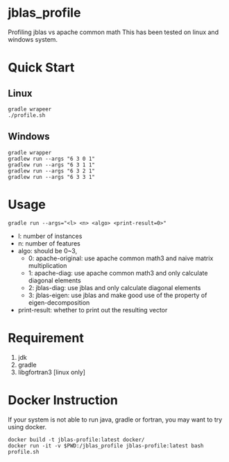 # jblas_profile

Profiling jblas vs apache common math
This has been tested on linux and windows system.

# Quick Start

## Linux

```
gradle wrapeer
./profile.sh
```

## Windows

```
gradle wrapper
gradlew run --args "6 3 0 1"
gradlew run --args "6 3 1 1"
gradlew run --args "6 3 2 1"
gradlew run --args "6 3 3 1"
```

# Usage

```
gradle run --args="<l> <n> <algo> <print-result=0>"
```
- l: number of instances
- n: number of features
- algo: should be 0~3,
  - 0: apache-original: use apache common math3 and naive matrix multiplication
  - 1: apache-diag: use apache common math3 and only calculate diagonal elements
  - 2: jblas-diag: use jblas and only calculate diagonal elements
  - 3: jblas-eigen: use jblas and make good use of the property of eigen-decomposition
- print-result: whether to print out the resulting vector

# Requirement

1. jdk
2. gradle
3. libgfortran3 [linux only]

# Docker Instruction

If your system is not able to run java, gradle or fortran, you may want to try using docker.

```
docker build -t jblas-profile:latest docker/
docker run -it -v $PWD:/jblas_profile jblas-profile:latest bash profile.sh
```

